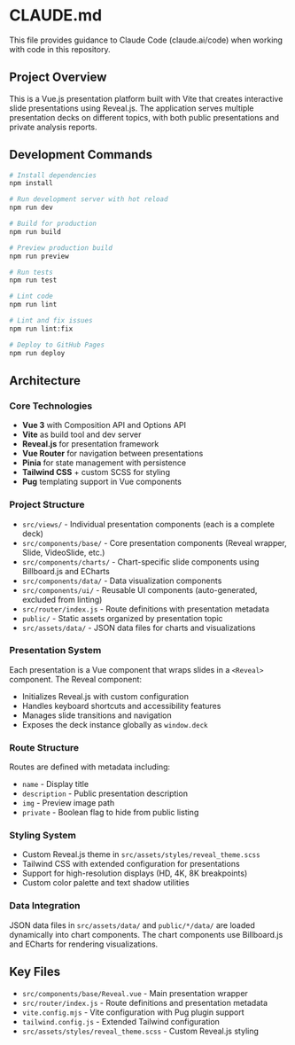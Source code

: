# CLAUDE.md

This file provides guidance to Claude Code (claude.ai/code) when working with code in this repository.

## Project Overview

This is a Vue.js presentation platform built with Vite that creates interactive slide presentations using Reveal.js. The application serves multiple presentation decks on different topics, with both public presentations and private analysis reports.

## Development Commands

```bash
# Install dependencies
npm install

# Run development server with hot reload
npm run dev

# Build for production
npm run build

# Preview production build
npm run preview

# Run tests
npm run test

# Lint code
npm run lint

# Lint and fix issues
npm run lint:fix

# Deploy to GitHub Pages
npm run deploy
```

## Architecture

### Core Technologies
- **Vue 3** with Composition API and Options API
- **Vite** as build tool and dev server
- **Reveal.js** for presentation framework
- **Vue Router** for navigation between presentations
- **Pinia** for state management with persistence
- **Tailwind CSS** + custom SCSS for styling
- **Pug** templating support in Vue components

### Project Structure

- `src/views/` - Individual presentation components (each is a complete deck)
- `src/components/base/` - Core presentation components (Reveal wrapper, Slide, VideoSlide, etc.)
- `src/components/charts/` - Chart-specific slide components using Billboard.js and ECharts
- `src/components/data/` - Data visualization components
- `src/components/ui/` - Reusable UI components (auto-generated, excluded from linting)
- `src/router/index.js` - Route definitions with presentation metadata
- `public/` - Static assets organized by presentation topic
- `src/assets/data/` - JSON data files for charts and visualizations

### Presentation System

Each presentation is a Vue component that wraps slides in a `<Reveal>` component. The Reveal component:
- Initializes Reveal.js with custom configuration
- Handles keyboard shortcuts and accessibility features  
- Manages slide transitions and navigation
- Exposes the deck instance globally as `window.deck`

### Route Structure

Routes are defined with metadata including:
- `name` - Display title
- `description` - Public presentation description
- `img` - Preview image path
- `private` - Boolean flag to hide from public listing

### Styling System

- Custom Reveal.js theme in `src/assets/styles/reveal_theme.scss`
- Tailwind CSS with extended configuration for presentations
- Support for high-resolution displays (HD, 4K, 8K breakpoints)
- Custom color palette and text shadow utilities

### Data Integration

JSON data files in `src/assets/data/` and `public/*/data/` are loaded dynamically into chart components. The chart components use Billboard.js and ECharts for rendering visualizations.

## Key Files

- `src/components/base/Reveal.vue` - Main presentation wrapper
- `src/router/index.js` - Route definitions and presentation metadata
- `vite.config.mjs` - Vite configuration with Pug plugin support
- `tailwind.config.js` - Extended Tailwind configuration
- `src/assets/styles/reveal_theme.scss` - Custom Reveal.js styling